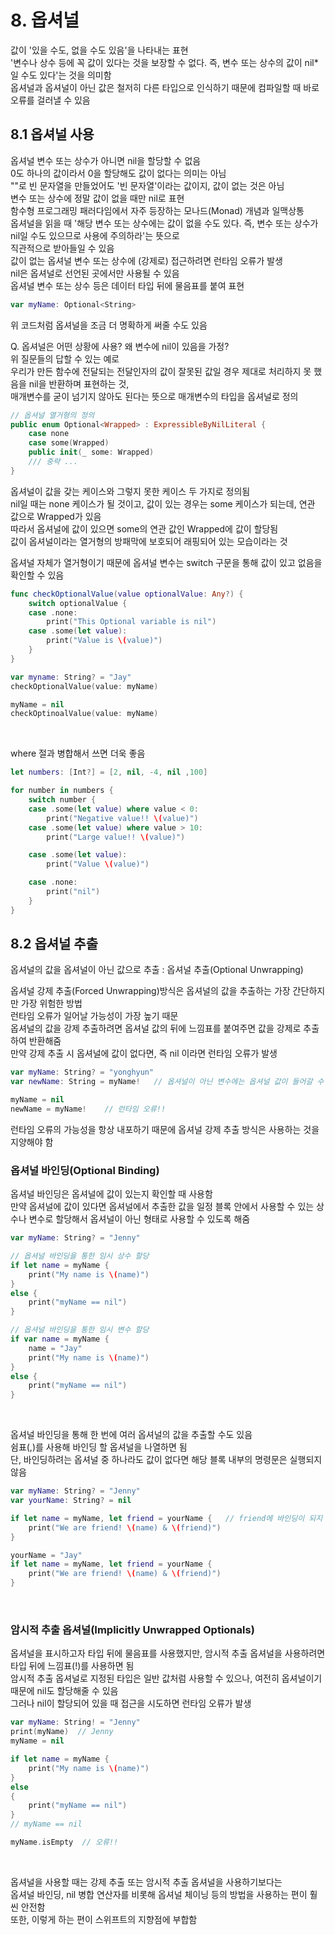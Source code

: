 # 8. 옵셔널

값이 '있을 수도, 없을 수도 있음'을 나타내는 표현  
'변수나 상수 등에 꼭 값이 있다는 것을 보장할 수 없다. 즉, 변수 또는 상수의 값이 nil*일 수도 있다'는 것을 의미함  
옵셔널과 옵셔널이 아닌 값은 철저히 다른 타입으로 인식하기 때문에 컴파일할 때 바로 오류를 걸러낼 수 있음

## 8.1 옵셔널 사용

옵셔널 변수 또는 상수가 아니면 nil을 할당할 수 없음  
0도 하나의 값이라서 0을 할당해도 값이 없다는 의미는 아님  
""로 빈 문자열을 만들었어도 '빈 문자열'이라는 값이지, 값이 없는 것은 아님  
변수 또는 상수에 정말 값이 없을 때만 nil로 표현  
함수형 프로그래밍 패러다임에서 자주 등장하는 모나드(Monad) 개념과 일맥상통  
옵셔널을 읽을 때 '해당 변수 또는 상수에는 값이 없을 수도 있다. 즉, 변수 또는 상수가 nil일 수도 있으므로 사용에 주의하라'는 뜻으로  
직관적으로 받아들일 수 있음  
값이 없는 옵셔널 변수 또는 상수에 (강제로) 접근하려면 런타임 오류가 발생  
nil은 옵셔널로 선언된 곳에서만 사용될 수 있음  
옵셔널 변수 또는 상수 등은 데이터 타입 뒤에 물음표를 붙여 표현

```swift
var myName: Optional<String>
```

위 코드처럼 옵셔널을 조금 더 명확하게 써줄 수도 있음

Q. 옵셔널은 어떤 상황에 사용? 왜 변수에 nil이 있음을 가정?  
위 질문들의 답할 수 있는 예로  
우리가 만든 함수에 전달되는 전달인자의 값이 잘못된 값일 경우 제대로 처리하지 못 했음을 nil을 반환하며 표현하는 것,  
매개변수를 굳이 넘기지 않아도 된다는 뜻으로 매개변수의 타입을 옵셔널로 정의

```swift
// 옵셔널 열거형의 정의
public enum Optional<Wrapped> : ExpressibleByNilLiteral {
	case none
	case some(Wrapped)
	public init(_ some: Wrapped)
	/// 중략 ...
}
```

옵셔널이 값을 갖는 케이스와 그렇지 못한 케이스 두 가지로 정의됨  
nil일 때는 none 케이스가 될 것이고, 값이 있는 경우는 some 케이스가 되는데, 연관 값으로 Wrapped가 있음  
따라서 옵셔널에 값이 있으면 some의 연관 값인 Wrapped에 값이 할당됨  
값이 옵셔널이라는 열거형의 방패막에 보호되어 래핑되어 있는 모습이라는 것

옵셔널 자체가 열거형이기 때문에 옵셔널 변수는 switch 구문을 통해 값이 있고 없음을 확인할 수 있음

```swift
func checkOptionalValue(value optionalValue: Any?) {
	switch optionalValue {
	case .none:
		print("This Optional variable is nil")
	case .some(let value):
		print("Value is \(value)")
	}
}

var myname: String? = "Jay"
checkOptionalValue(value: myName)

myName = nil
checkOptinoalValue(value: myName)
```
<br/>

where 절과 병합해서 쓰면 더욱 좋음

```swift
let numbers: [Int?] = [2, nil, -4, nil ,100]

for number in numbers {
	switch number {
	case .some(let value) where value < 0:
		print("Negative value!! \(value)")
	case .some(let value) where value > 10:
		print("Large value!! \(value)")

	case .some(let value):
		print("Value \(value)")

	case .none:
		print("nil")
	}
}
```

## 8.2 옵셔널 추출

 옵셔널의 값을 옵셔널이 아닌 값으로 추출 : 옵셔널 추출(Optional Unwrapping)

옵셔널 강제 추출(Forced Unwrapping)방식은 옵셔널의 값을 추출하는 가장 간단하지만 가장 위험한 방법  
런타임 오류가 일어날 가능성이 가장 높기 때문  
옵셔널의 값을 강제 추출하려면 옵셔널 값의 뒤에 느낌표를 붙여주면 값을 강제로 추출하여 반환해줌  
만약 강제 추출 시 옵셔널에 값이 없다면, 즉 nil 이라면 런타임 오류가 발생

```swift
var myName: String? = "yonghyun"
var newName: String = myName!   // 옵셔널이 아닌 변수에는 옵셔널 값이 들어갈 수 없음. 추출해서 할당해주어야 됨

myName = nil
newName = myName!    // 런타임 오류!!
```

런타임 오류의 가능성을 항상 내포하기 때문에 옵셔널 강제 추출 방식은 사용하는 것을 지양해야 함

### 옵셔널 바인딩(Optional Binding)

옵셔널 바인딩은 옵셔널에 값이 있는지 확인할 때 사용함  
만약 옵셔널에 값이 있다면 옵셔널에서 추출한 값을 일정 블록 안에서 사용할 수 있는 상수나 변수로 할당해서 옵셔널이 아닌 형태로 사용할 수 있도록 해줌

```swift
var myName: String? = "Jenny"

// 옵셔널 바인딩을 통한 임시 상수 할당
if let name = myName {
	print("My name is \(name)")
}
else {
	print("myName == nil")
}

// 옵셔널 바인딩을 통한 임시 변수 할당
if var name = myName {
	name = "Jay"
	print("My name is \(name)")
}
else {
	print("myName == nil")
}
```
<br/>

옵셔널 바인딩을 통해 한 번에 여러 옵셔널의 값을 추출할 수도 있음  
쉼표(,)를 사용해 바인딩 할 옵셔널을 나열하면 됨  
단, 바인딩하려는 옵셔널 중 하나라도 값이 없다면 해당 블록 내부의 명령문은 실행되지 않음

```swift
var myName: String? = "Jenny"
var yourName: String? = nil

if let name = myName, let friend = yourName {   // friend에 바인딩이 되지 않으므로 실행되지 않음
	print("We are friend! \(name) & \(friend)")
}

yourName = "Jay"
if let name = myName, let friend = yourName {
	print("We are friend! \(name) & \(friend)")
}
```
<br/>

### 암시적 추출 옵셔널(Implicitly Unwrapped Optionals)

옵셔널을 표시하고자 타입 뒤에 물음표를 사용했지만, 암시적 추출 옵셔널을 사용하려면 타입 뒤에 느낌표(!)를 사용하면 됨  
암시적 추출 옵셔널로 지정된 타입은 일반 값처럼 사용할 수 있으나, 여전히 옵셔널이기 때문에 nil도 할당해줄 수 있음  
그러나 nil이 할당되어 있을 때 접근을 시도하면 런타임 오류가 발생

```swift
var myName: String! = "Jenny"
print(myName)  // Jenny
myName = nil

if let name = myName {
	print("My name is \(name)")
}
else
{
	print("myName == nil")
}
// myName == nil

myName.isEmpty  // 오류!!
```
<br/>

옵셔널을 사용할 때는 강제 추출 또는 암시적 추출 옵셔널을 사용하기보다는  
옵셔널 바인딩, nil 병합 연산자를 비롯해 옵셔널 체이닝 등의 방법을 사용하는 편이 훨씬 안전함  
또한, 이렇게 하는 편이 스위프트의 지향점에 부합함
